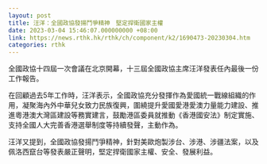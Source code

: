 ```yaml
---
layout: post
title: 汪洋：全國政協發揚鬥爭精神　堅定捍衛國家主權
date: 2023-03-04 15:46:07.000000000 +08:00
link: https://news.rthk.hk/rthk/ch/component/k2/1690473-20230304.htm
categories: rthk
---
```


全國政協十四屆一次會議在北京開幕，十三屆全國政協主席汪洋發表任內最後一份工作報告。

在回顧過去5年工作時，汪洋表示，全國政協充分發揮作為愛國統一戰線組織的作用，凝聚海內外中華兒女致力民族復興，圍繞提升愛國愛港愛澳力量能力建設、推進粵港澳大灣區建設等務實建言，鼓勵港區委員就推動《香港國安法》制定實施、支持全國人大完善香港選舉制度等持續發聲，主動作為。

汪洋又提到，全國政協發揚鬥爭精神，針對美歐炮製涉台、涉港、涉疆法案，以及佩洛西竄台等發表嚴正聲明，堅定捍衛國家主權、安全、發展利益。
